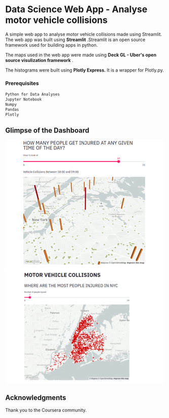 # Data Science Web App - Analyse motor vehicle collisions

A simple web app to analyse motor vehicle collisions made using Streamlit.
The web app was built using **Streamlit** .Streamlit is an open source framework used for building apps in python.

The maps used in the web app were made using **Deck GL - Uber's open source visulization framework** .

The histograms were built using **Plotly Express.** It is a wrapper for Plotly.py.

### Prerequisites

```
Python for Data Analyses
Jupyter Notebook
Numpy
Pandas
Plotly
```

## Glimpse of the Dashboard

![dashboard](/1.png)
![dashboard](/2.png)

## Acknowledgments

Thank you to the Coursera community.

